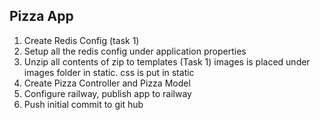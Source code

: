 ## Pizza App

1. Create Redis Config (task 1)
2. Setup all the redis config under application properties
3. Unzip all contents of zip to templates (Task 1) images is placed under images folder in static. css is put in static
4. Create Pizza Controller and Pizza Model
5. Configure railway, publish app to railway
6. Push initial commit to git hub